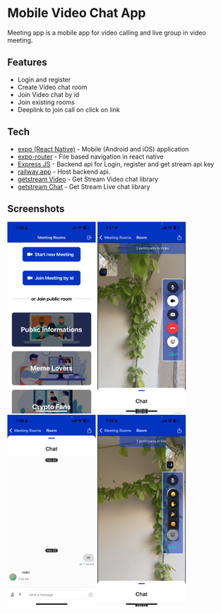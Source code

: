 # Mobile Video Chat App

Meeting app is a mobile app for video calling and live group in video meeting.

## Features

- Login and register
- Create Video chat room
- Join Video chat by id
- Join existing rooms
- Deeplink to join call on click on link

## Tech

- [expo (React Native)] - Mobile (Android and iOS) application
- [expo-router] - File based navigation in react native
- [Express JS] - Backend api for Login, register and get stream api key
- [railway.app] - Host backend api.
- [getstream Video] - Get Stream Video chat library
- [getstream Chat] - Get Stream Live chat library

## Screenshots

<img src="assets/screenshots/mettings.PNG" alt="Meetings" width="200"/>
<img src="assets/screenshots/video-call-room.PNG" alt="Video call room" width="200"/>
<img src="assets/screenshots/group-chat.PNG" alt="Group chat" width="200"/>
<img src="assets/screenshots/reactions.PNG" alt="Reactions" width="200"/>

[//]: # "These are reference links used in the body of this note and get stripped out when the markdown processor does its job. There is no need to format nicely because it shouldn't be seen. Thanks SO - http://stackoverflow.com/questions/4823468/store-comments-in-markdown-syntax"
[expo (React Native)]: https://expo.dev/
[Express JS]: https://expressjs.com/
[getstream Video]: https://getstream.io/video/
[getstream Chat]: https://getstream.io/chat/
[expo-router]: https://docs.expo.dev/router/introduction/
[railway.app]: https://railway.app/
